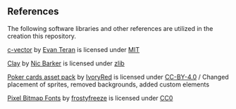 ## References

The following software libraries and other references are utilized in the creation this repository.

[c-vector](https://github.com/eteran/c-vector?tab=readme-ov-file) by [Evan Teran](https://github.com/eteran) is licensed under [MIT](https://github.com/eteran/c-vector/blob/master/LICENSE)

[Clay](https://github.com/nicbarker/clay) by [Nic Barker](https://github.com/nicbarker) is licensed under [zlib](https://github.com/nicbarker/clay/blob/main/LICENSE.md)

[Poker cards asset pack](https://ivoryred.itch.io/pixel-poker-cards) by [IvoryRed](https://ivoryred.itch.io) is licensed under [CC-BY-4.0](https://creativecommons.org/licenses/by/4.0/) / Changed placement of sprites, removed backgrounds, added custom elements

[Pixel Bitmap Fonts](https://frostyfreeze.itch.io/pixel-bitmap-fonts-png-xml) by [frostyfreeze](https://frostyfreeze.itch.io) is licensed under [CC0](https://creativecommons.org/publicdomain/zero/1.0/)
